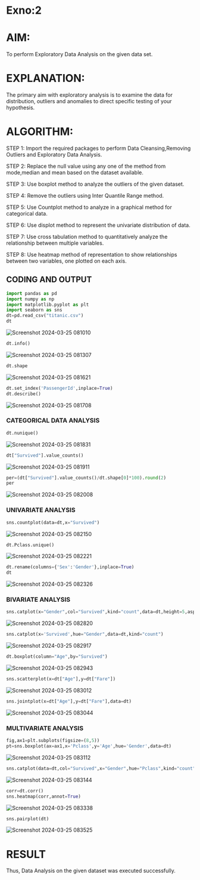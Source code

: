 # Exno:2
# AIM:

To perform Exploratory Data Analysis on the given data set.
      
# EXPLANATION:

The primary aim with exploratory analysis is to examine the data for distribution, outliers and anomalies to direct specific testing of your hypothesis.
  
# ALGORITHM:

STEP 1: Import the required packages to perform Data Cleansing,Removing Outliers and Exploratory Data Analysis.

STEP 2: Replace the null value using any one of the method from mode,median and mean based on the dataset available.

STEP 3: Use boxplot method to analyze the outliers of the given dataset.

STEP 4: Remove the outliers using Inter Quantile Range method.

STEP 5: Use Countplot method to analyze in a graphical method for categorical data.

STEP 6: Use displot method to represent the univariate distribution of data.

STEP 7: Use cross tabulation method to quantitatively analyze the relationship between multiple variables.

STEP 8: Use heatmap method of representation to show relationships between two variables, one plotted on each axis.

## CODING AND OUTPUT

```py
import pandas as pd
import numpy as np
import matplotlib.pyplot as plt
import seaborn as sns
dt=pd.read_csv("titanic.csv")
dt
```
![Screenshot 2024-03-25 081010](https://github.com/guru14789/EXNO2DS/assets/151705853/13cef5d1-79b9-487f-966c-823757706d8e)

```py
dt.info()
```
![Screenshot 2024-03-25 081307](https://github.com/guru14789/EXNO2DS/assets/151705853/c39aa977-79bd-425e-8fcb-76ef521c9f72)

```py
dt.shape
```
![Screenshot 2024-03-25 081621](https://github.com/guru14789/EXNO2DS/assets/151705853/9170c8f9-49db-4c2e-8d0d-784fa621be81)

```py
dt.set_index('PassengerId',inplace=True)
dt.describe()
```
![Screenshot 2024-03-25 081708](https://github.com/guru14789/EXNO2DS/assets/151705853/95bc835f-2e57-4a60-b000-1dee4c8765bf)

### CATEGORICAL DATA ANALYSIS
```py
dt.nunique()
```
![Screenshot 2024-03-25 081831](https://github.com/guru14789/EXNO2DS/assets/151705853/df913cb1-cb51-4bf4-a3b0-3e7d67e654e1)

```py
dt["Survived"].value_counts()
```
![Screenshot 2024-03-25 081911](https://github.com/guru14789/EXNO2DS/assets/151705853/27509706-96c0-441a-8980-d2ee59ba11f1)

```py
per=(dt["Survived"].value_counts()/dt.shape[0]*100).round(2)
per
```

![Screenshot 2024-03-25 082008](https://github.com/guru14789/EXNO2DS/assets/151705853/1427a56f-3cf5-4ed4-b92a-7725853d166b)

### UNIVARIATE ANALYSIS

```py
sns.countplot(data=dt,x="Survived")
```
![Screenshot 2024-03-25 082150](https://github.com/guru14789/EXNO2DS/assets/151705853/450c44e0-68b1-4610-86c5-47d24761b208)

```py
dt.Pclass.unique()
```
![Screenshot 2024-03-25 082221](https://github.com/guru14789/EXNO2DS/assets/151705853/9935c39c-b940-455f-b580-1421398b42de)

```py
dt.rename(columns={'Sex':'Gender'},inplace=True)
dt
```
![Screenshot 2024-03-25 082326](https://github.com/guru14789/EXNO2DS/assets/151705853/b5e11950-b6e5-4f8f-83b5-82fe5e4940b5)


### BIVARIATE ANALYSIS

```py
sns.catplot(x="Gender",col="Survived",kind="count",data=dt,height=5,aspect=.7)
```
![Screenshot 2024-03-25 082820](https://github.com/guru14789/EXNO2DS/assets/151705853/84053a73-40d8-474c-9522-14565751ee18)

```py
sns.catplot(x='Survived',hue="Gender",data=dt,kind="count")
```
![Screenshot 2024-03-25 082917](https://github.com/guru14789/EXNO2DS/assets/151705853/81efb417-b044-4324-b9a6-5e1f81c7af6d)

```py
dt.boxplot(column="Age",by="Survived")
```
![Screenshot 2024-03-25 082943](https://github.com/guru14789/EXNO2DS/assets/151705853/e73a4624-6cdf-419d-ab47-d3443f019311)

```py
sns.scatterplot(x=dt["Age"],y=dt["Fare"])
```
![Screenshot 2024-03-25 083012](https://github.com/guru14789/EXNO2DS/assets/151705853/3d9b7a05-202b-46dc-a1ca-9d00237692b2)

```py
sns.jointplot(x=dt["Age"],y=dt["Fare"],data=dt)
```
![Screenshot 2024-03-25 083044](https://github.com/guru14789/EXNO2DS/assets/151705853/6e7b2c64-0dfa-46ee-ac84-bc4eece553e1)

### MULTIVARIATE ANALYSIS

```py
fig,ax1=plt.subplots(figsize=(8,5))
pt=sns.boxplot(ax=ax1,x='Pclass',y='Age',hue='Gender',data=dt)
```
![Screenshot 2024-03-25 083112](https://github.com/guru14789/EXNO2DS/assets/151705853/fa730f14-ca39-4c65-8448-6bf2327f2c08)

```py
sns.catplot(data=dt,col="Survived",x="Gender",hue="Pclass",kind="count")
```
![Screenshot 2024-03-25 083144](https://github.com/guru14789/EXNO2DS/assets/151705853/2dab79f7-beac-44e9-ba23-14d33e6069f8)

```py
corr=dt.corr()
sns.heatmap(corr,annot=True)
```
![Screenshot 2024-03-25 083338](https://github.com/guru14789/EXNO2DS/assets/151705853/d4b2e45d-c3ae-4216-b6da-bff2510eb0c1)

```py
sns.pairplot(dt)
```
![Screenshot 2024-03-25 083525](https://github.com/guru14789/EXNO2DS/assets/151705853/77546f59-1fd7-4446-ab3f-a25c916d2e66)

# RESULT

Thus, Data Analysis on the given dataset was executed successfully.
